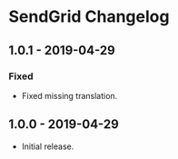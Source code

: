 # SendGrid Changelog

## 1.0.1 - 2019-04-29

### Fixed
- Fixed missing translation.

## 1.0.0 - 2019-04-29
- Initial release.
